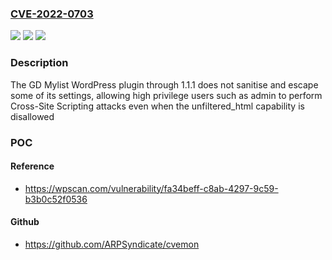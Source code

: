 ### [CVE-2022-0703](https://cve.mitre.org/cgi-bin/cvename.cgi?name=CVE-2022-0703)
![](https://img.shields.io/static/v1?label=Product&message=GDMylist&color=blue)
![](https://img.shields.io/static/v1?label=Version&message=n%2Fa&color=blue)
![](https://img.shields.io/static/v1?label=Vulnerability&message=CWE-79%20Cross-site%20Scripting%20(XSS)&color=brighgreen)

### Description

The GD Mylist WordPress plugin through 1.1.1 does not sanitise and escape some of its settings, allowing high privilege users such as admin to perform Cross-Site Scripting attacks even when the unfiltered_html capability is disallowed

### POC

#### Reference
- https://wpscan.com/vulnerability/fa34beff-c8ab-4297-9c59-b3b0c52f0536

#### Github
- https://github.com/ARPSyndicate/cvemon

